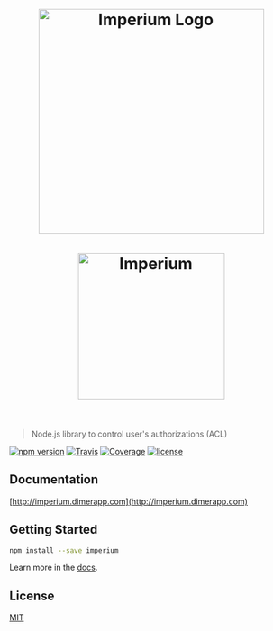 <h1 align="center"><br><img src="https://user-images.githubusercontent.com/904724/32060625-969d8f74-ba6f-11e7-8f4e-29c9fdf3da33.gif" width="400" alt="Imperium Logo"/><br><br><img src="https://user-images.githubusercontent.com/904724/32060809-2873e68c-ba70-11e7-881b-53ade21cef8d.png" width="260" alt="Imperium"/><br><br></h1>

> Node.js library to control user's authorizations (ACL)

[![npm version](https://img.shields.io/npm/v/imperium.svg)](https://www.npmjs.com/package/imperium)
[![Travis](https://img.shields.io/travis/cmty/imperium/master.svg)](https://travis-ci.org/cmty/imperium)
[![Coverage](https://img.shields.io/codecov/c/github/cmty/imperium/master.svg)](https://codecov.io/gh/cmty/imperium)
[![license](https://img.shields.io/github/license/cmty/imperium.svg)](https://github.com/cmty/imperium/blob/master/LICENSE.md)

## Documentation

[http://imperium.dimerapp.com](http://imperium.dimerapp.com)

## Getting Started

```bash
npm install --save imperium
```

Learn more in the [docs](http://imperium.dimerapp.com/docs/master/installation).

## License

[MIT](https://github.com/cmty/imperium/blob/master/LICENSE.md)
